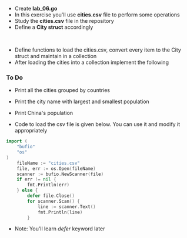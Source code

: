 * Create __lab_06.go__
* In this exercise you'll use __cities.csv__ file to perform some operations
* Study the __cities.csv__ file in the repository
* Define a __City struct__ accordingly
<br/>

* Define functions to load the cities.csv, convert every item to the City struct and maintain in a collection
* After loading the cities into a collection implement the following


### To Do
* Print all the cities grouped by countries
* Print the city name with largest and smallest population
* Print China's population

* Code to load the csv file is given below. You can use it and modify it appropriately 

``` go
import (
	"bufio"
	"os"
)
	fileName := "cities.csv"
	file, err := os.Open(fileName)
	scanner := bufio.NewScanner(file)
	if err != nil {
		fmt.Println(err)
	} else {
		defer file.Close()
		for scanner.Scan() {
			line := scanner.Text()
			fmt.Println(line)
		}
``` 

* Note: You'll learn _defer_ keyword later
